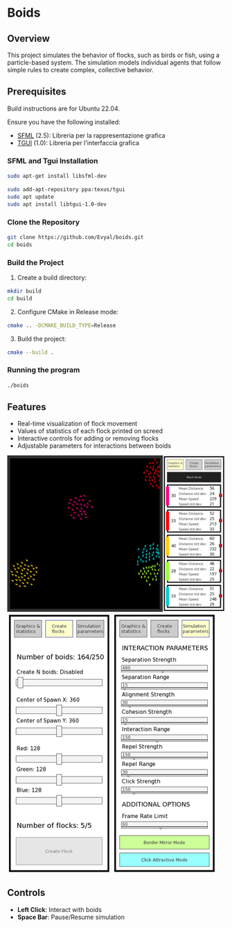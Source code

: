 # Boids

## Overview

This project simulates the behavior of flocks, such as birds or fish, using a particle-based system. The simulation models individual agents that follow simple rules to create complex, collective behavior.

## Prerequisites

Build instructions are for Ubuntu 22.04.

Ensure you have the following installed:

- [SFML](https://github.com/SFML/SFML) (2.5): Libreria per la rappresentazione grafica
- [TGUI](https://github.com/texus/TGUI) (1.0): Libreria per l'interfaccia grafica

### SFML and Tgui Installation

```bash
sudo apt-get install libsfml-dev
```

```bash
sudo add-apt-repository ppa:texus/tgui
sudo apt update
sudo apt install libtgui-1.0-dev
```

### Clone the Repository

```bash
git clone https://github.com/Evyal/boids.git
cd boids
```

### Build the Project

1. Create a build directory:

```bash
mkdir build
cd build
```

2. Configure CMake in Release mode:

```bash
cmake .. -DCMAKE_BUILD_TYPE=Release
```

3. Build the project:

```bash
cmake --build .
```

### Running the program

```bash
./boids
```

## Features

- Real-time visualization of flock movement
- Values of statistics of each flock printed on screed
- Interactive controls for adding or removing flocks
- Adjustable parameters for interactions between boids

![Interface1](images/interface1.png)
![Interface2](images/interface2.png)
![Interface3](images/interface3.png)

## Controls

- **Left Click**: Interact with boids
- **Space Bar**: Pause/Resume simulation
